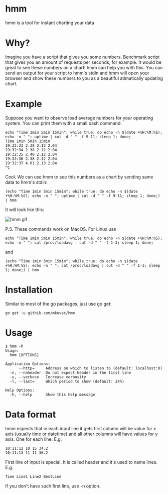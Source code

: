 # hmm
hmm is a tool for instant charting your data

# Why?

Imagine you have a script that gives you some numbers. Benchmark script that gives you an amount of requests per seconds, for example. It would be great to see these numbers on a chart! hmm can help you with this. You can send an output for your script to hmm's stdin and hmm will open your browser and show these numbers to you as a beautiful atimatically updating chart.

# Example

Suppose you want to observe load average numbers for your operating system. You can print them with a small bash command:

```
echo "Time 1min 5min 15min"; while true; do echo -n $(date +%H:%M:%S); echo -n " "; uptime | cut -d " " -f 9-11; sleep 1; done;
Time 1min 5min 15min
19:32:33 2.38 2.12 2.04
19:32:34 2.38 2.12 2.04
19:32:35 2.40 2.12 2.04
19:32:36 2.38 2.12 2.04
19:32:37 4.01 2.13 2.04
^C
```

Cool. We can use hmm to see this numbers as a chart by sending same data to hmm's stdin:

```
(echo "Time 1min 5min 15min"; while true; do echo -n $(date +%H:%M:%S); echo -n " "; uptime | cut -d " " -f 9-11; sleep 1; done;) | hmm
```

It will look like this:

![hmm gif](hmm.gif)

P.S. These commands work on MacOS. For Linux use
```
echo "Time 1min 5min 15min"; while true; do echo -n $(date +%H:%M:%S); echo -n " "; cat /proc/loadavg | cut -d " " -f 1-3; sleep 1; done;
```
and
```
(echo "Time 1min 5min 15min"; while true; do echo -n $(date +%H:%M:%S); echo -n " "; cat /proc/loadavg | cut -d " " -f 1-3; sleep 1; done;) | hmm
```

# Installation

Similar to most of the go packages, just use go get:

```
go get -u githib.com/mkevac/hmm
```

# Usage

```
$ hmm -h
Usage:
  hmm [OPTIONS]

Application Options:
      --http=     Address on which to listen to (default: localhost:0)
  -n, --noheader  Do not expect header in the first line
  -v, --verbose   Increase verbosity
  -l, --last=     Which period to show (default: 24h)

Help Options:
  -h, --help      Show this help message
```

# Data format

hmm espects that in each input line it gets first column will be value for x axis (usually time or datetime) and all other columns will have values for y axis. One for each line. E.g.
```
10:11:12 10 15 34.2
10:11:13 11 11 36.2
```

First line of input is special. It is called header and it's used to name lines. E.g.
```
Time Line1 Line2 BestLine
```

If you don't have such first line, use -n option.
